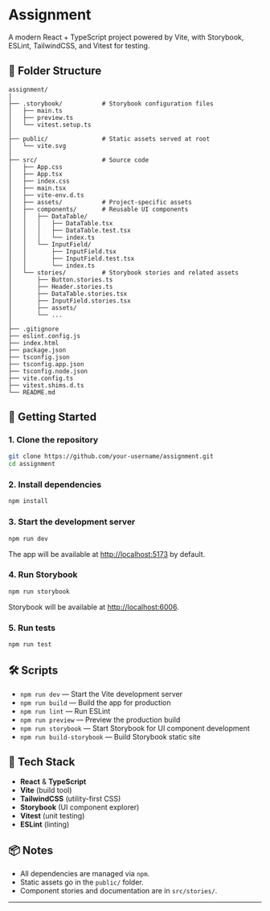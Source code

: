 # Assignment

A modern React + TypeScript project powered by Vite, with Storybook, ESLint, TailwindCSS, and Vitest for testing.

## 📁 Folder Structure

```
assignment/
│
├── .storybook/           # Storybook configuration files
│   ├── main.ts
│   ├── preview.ts
│   └── vitest.setup.ts
│
├── public/               # Static assets served at root
│   └── vite.svg
│
├── src/                  # Source code
│   ├── App.css
│   ├── App.tsx
│   ├── index.css
│   ├── main.tsx
│   ├── vite-env.d.ts
│   ├── assets/           # Project-specific assets
│   ├── components/       # Reusable UI components
│   │   ├── DataTable/
│   │   │   ├── DataTable.tsx
│   │   │   ├── DataTable.test.tsx
│   │   │   └── index.ts
│   │   └── InputField/
│   │       ├── InputField.tsx
│   │       ├── InputField.test.tsx
│   │       └── index.ts
│   └── stories/          # Storybook stories and related assets
│       ├── Button.stories.ts
│       ├── Header.stories.ts
│       ├── DataTable.stories.tsx
│       ├── InputField.stories.tsx
│       ├── assets/
│       └── ...
│
├── .gitignore
├── eslint.config.js
├── index.html
├── package.json
├── tsconfig.json
├── tsconfig.app.json
├── tsconfig.node.json
├── vite.config.ts
├── vitest.shims.d.ts
└── README.md
```

## 🚀 Getting Started

### 1. Clone the repository

```sh
git clone https://github.com/your-username/assignment.git
cd assignment
```

### 2. Install dependencies

```sh
npm install
```

### 3. Start the development server

```sh
npm run dev
```

The app will be available at [http://localhost:5173](http://localhost:5173) by default.

### 4. Run Storybook

```sh
npm run storybook
```

Storybook will be available at [http://localhost:6006](http://localhost:6006).

### 5. Run tests

```sh
npm run test
```

## 🛠️ Scripts

- `npm run dev` — Start the Vite development server
- `npm run build` — Build the app for production
- `npm run lint` — Run ESLint
- `npm run preview` — Preview the production build
- `npm run storybook` — Start Storybook for UI component development
- `npm run build-storybook` — Build Storybook static site

## 🧩 Tech Stack

- **React** & **TypeScript**
- **Vite** (build tool)
- **TailwindCSS** (utility-first CSS)
- **Storybook** (UI component explorer)
- **Vitest** (unit testing)
- **ESLint** (linting)

## 📦 Notes

- All dependencies are managed via `npm`.
- Static assets go in the `public/` folder.
- Component stories and documentation are in `src/stories/`.

---

